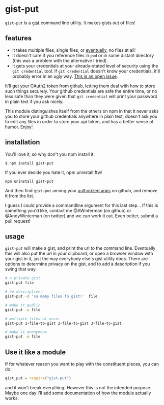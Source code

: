 gist-put
=======

`gist-put` is a [gist](https://gist.github.com/) command line utility. It makes gists out of files! 

## features ##

- it takes multiple files, single files, or
  [eventually](https://github.com/AWinterman/gist-put/blob/master/gist-put#L17-L20),
no files at all!
- it doesn't care if you reference files in `pwd` or in some distant
  directory (this was a problem with the alternative I tried).
- it gets your credentials at your already-stated level of security
using the `git credential` tool. If `git credential` doesn't know your
credentials, it'll probably error in an ugly way.  [This is an open
issue](https://github.com/AWinterman/gist-put/issues/1).

It'll get your OAuth2 token from github, letting them deal with how to store
such things securely. Your github credentials are safe the entire time, or no
less safe than they were given that `git credential` will print your
password in plain text if you ask nicely. 

This module distinguishes itself from the others on npm in that it never asks
you to store your github credentials anywhere in plain text, doesn't ask you to
edit any files in order to store your api token, and has a better sense of
humor. Enjoy!

## installation ##

You'll love it, so why don't you npm install it:
```
$ npm install gist-put
```


If you ever decide you hate it, npm uninstall ftw!

```
npm uninstall gist-put
```

And then find `gist-put` among your [authorized apps](https://github.com/settings/applications) on github, and remove it from
the list. 

I guess I could provide a commandline argument for this last step... If this is
something you'd like, contact me @AWinterman (on github) or @AndyWinterman (on
twitter) and we can work it out. Even better, submit a pull request!


## usage ##

`gist-put` will make a gist, and print the url to the command line. Eventually
this will also put the url in your clipboard, or open a browser window with
your gist in it, just the way everybody else's gist utility does. There are options to determine
privacy on the gist, and to add a description if you swing that way.

```bash
# a private gist
gist-put file

# be descriptive:
gist-put -d 'so many files to gist!'  file

# make it public
gist-put -u file 

# multiple files at once:
gist-put 1-file-to-gist 2-file-to-gist 3-file-to-gist

# make it anonymous
gist-put -a file
```

## Use it like a module ##
If for whatever reason you want to play with the constituent pieces,
you can do:

```js
gist_put = require("gist-put")
```
and it won't break everything. However this is not the intended purpose. Maybe
one day I'll add some documentation of how the module actually works.




